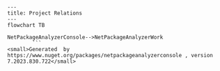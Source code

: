 ```mermaid
---
title: Project Relations
---
flowchart TB    

NetPackageAnalyzerConsole-->NetPackageAnalyzerWork
        ```
<small>Generated  by https://www.nuget.org/packages/netpackageanalyzerconsole , version 7.2023.830.722</small>

